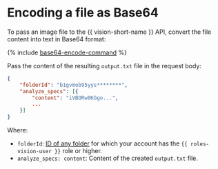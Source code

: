 # Encoding a file as Base64

To pass an image file to the {{ vision-short-name }} API, convert the file content into text in Base64 format:

{% include [base64-encode-command](../../_includes/vision/base64-encode-command.md) %}

Pass the content of the resulting `output.txt` file in the request body:

```json
{
    "folderId": "b1gvmob95yys********",
    "analyze_specs": [{
        "content": "iVBORw0KGgo...",
        ...
    }]
}

```

Where:
* `folderId`: [ID of any folder](../../resource-manager/operations/folder/get-id.md) for which your account has the `{{ roles-vision-user }}` role or higher.
* `analyze_specs: content`: Content of the created `output.txt` file.
